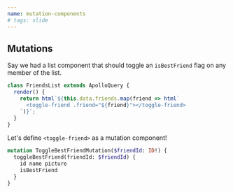 ```yaml
---
name: mutation-components
# tags: slide
---
```


## Mutations

Say we had a list component that should toggle an `isBestFriend` flag on any member of the list.

```js
class FriendsList extends ApolloQuery {
  render() {
    return html`${this.data.friends.map(friend => html`
      <toggle-friend .friend="${friend}"></toggle-friend>
    `)}`;
  }
}
```

<section reveal>

Let's define `<toggle-friend>` as a mutation component!

```graphql
mutation ToggleBestFriendMutation($friendId: ID!) {
  toggleBestFriend(friendId: $friendId) {
    id name picture
    isBestFriend
  }
}
```

</section>
